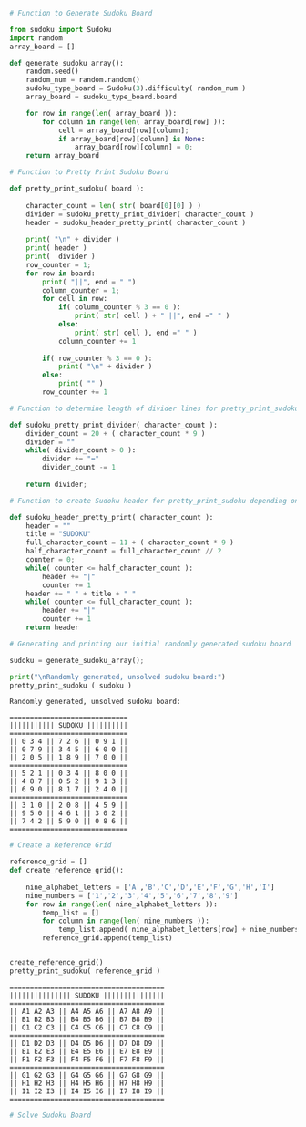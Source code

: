 ```python
# Function to Generate Sudoku Board

from sudoku import Sudoku
import random
array_board = []

def generate_sudoku_array():
    random.seed()
    random_num = random.random()
    sudoku_type_board = Sudoku(3).difficulty( random_num )
    array_board = sudoku_type_board.board

    for row in range(len( array_board )):
        for column in range(len( array_board[row] )):
            cell = array_board[row][column];
            if array_board[row][column] is None:
                array_board[row][column] = 0;
    return array_board
```


```python
# Function to Pretty Print Sudoku Board

def pretty_print_sudoku( board ):
    
    character_count = len( str( board[0][0] ) )
    divider = sudoku_pretty_print_divider( character_count )
    header = sudoku_header_pretty_print( character_count )
    
    print( "\n" + divider )
    print( header )
    print(  divider )
    row_counter = 1;
    for row in board:
        print( "||", end = " ")
        column_counter = 1;
        for cell in row:
            if( column_counter % 3 == 0 ):
                print( str( cell ) + " ||", end =" " )
            else:
                print( str( cell ), end =" " )
            column_counter += 1
        
        if( row_counter % 3 == 0 ):
            print( "\n" + divider )
        else:
            print( "" )
        row_counter += 1
```


```python
# Function to determine length of divider lines for pretty_print_sudoku depending on character count

def sudoku_pretty_print_divider( character_count ):
    divider_count = 20 + ( character_count * 9 )
    divider = ""
    while( divider_count > 0 ):
        divider += "="
        divider_count -= 1
    
    return divider;

```


```python
# Function to create Sudoku header for pretty_print_sudoku depending on character count

def sudoku_header_pretty_print( character_count ):
    header = ""
    title = "SUDOKU"
    full_character_count = 11 + ( character_count * 9 )
    half_character_count = full_character_count // 2
    counter = 0;
    while( counter <= half_character_count ):
        header += "|"
        counter += 1
    header += " " + title + " "
    while( counter <= full_character_count ):
        header += "|"
        counter += 1
    return header
```


```python
# Generating and printing our initial randomly generated sudoku board

sudoku = generate_sudoku_array();

print("\nRandomly generated, unsolved sudoku board:")
pretty_print_sudoku ( sudoku )
```

    
    Randomly generated, unsolved sudoku board:
    
    =============================
    ||||||||||| SUDOKU ||||||||||
    =============================
    || 0 3 4 || 7 2 6 || 0 9 1 || 
    || 0 7 9 || 3 4 5 || 6 0 0 || 
    || 2 0 5 || 1 8 9 || 7 0 0 || 
    =============================
    || 5 2 1 || 0 3 4 || 8 0 0 || 
    || 4 8 7 || 0 5 2 || 9 1 3 || 
    || 6 9 0 || 8 1 7 || 2 4 0 || 
    =============================
    || 3 1 0 || 2 0 8 || 4 5 9 || 
    || 9 5 0 || 4 6 1 || 3 0 2 || 
    || 7 4 2 || 5 9 0 || 0 8 6 || 
    =============================



```python
# Create a Reference Grid

reference_grid = [] 
def create_reference_grid():
 
    nine_alphabet_letters = ['A','B','C','D','E','F','G','H','I']
    nine_numbers = ['1','2','3','4','5','6','7','8','9']
    for row in range(len( nine_alphabet_letters )):
        temp_list = []
        for column in range(len( nine_numbers )):
            temp_list.append( nine_alphabet_letters[row] + nine_numbers[column] )
        reference_grid.append(temp_list)


create_reference_grid()
pretty_print_sudoku( reference_grid )
```

    
    ======================================
    ||||||||||||||| SUDOKU |||||||||||||||
    ======================================
    || A1 A2 A3 || A4 A5 A6 || A7 A8 A9 || 
    || B1 B2 B3 || B4 B5 B6 || B7 B8 B9 || 
    || C1 C2 C3 || C4 C5 C6 || C7 C8 C9 || 
    ======================================
    || D1 D2 D3 || D4 D5 D6 || D7 D8 D9 || 
    || E1 E2 E3 || E4 E5 E6 || E7 E8 E9 || 
    || F1 F2 F3 || F4 F5 F6 || F7 F8 F9 || 
    ======================================
    || G1 G2 G3 || G4 G5 G6 || G7 G8 G9 || 
    || H1 H2 H3 || H4 H5 H6 || H7 H8 H9 || 
    || I1 I2 I3 || I4 I5 I6 || I7 I8 I9 || 
    ======================================



```python
# Solve Sudoku Board
```


```python

```
